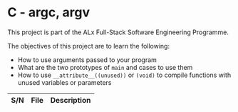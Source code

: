 # C - argc, argv

This project is part of the ALx Full-Stack Software Engineering Programme.

The objectives of this project are to learn the following:
- How to use arguments passed to your program
- What are the two prototypes of `main` and cases to use them
- How to use `__attribute__((unused))` or `(void)` to compile functions with unused variables or parameters

| S/N | File | Description |
| --- | ---- | ----------- |

